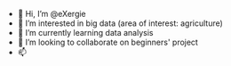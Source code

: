 - 👋 Hi, I’m @eXergie
- 👀 I’m interested in big data (area of interest: agriculture)
- 🌱 I’m currently learning data analysis
- 💞️ I’m looking to collaborate on beginners' project
- 📫 

<!---
eXergie/eXergie is a ✨ special ✨ repository because its `README.md` (this file) appears on your GitHub profile.
You can click the Preview link to take a look at your changes.
--->
